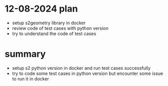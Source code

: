 # 12-08-2024 plan
- setup s2geometry library in docker
- review code of test cases with python version 
- try to understand the code of test cases


# summary
- setup s2 python version in docker and run test cases successfully
- try to code some test cases in python version but encounter some issue to run it in docker
